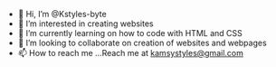 - 👋 Hi, I’m @Kstyles-byte
- 👀 I’m interested in creating websites
- 🌱 I’m currently learning on how to code with HTML and CSS
- 💞️ I’m looking to collaborate on creation of websites and webpages
- 📫 How to reach me ...Reach me at kamsystyles@gmail.com

<!---
Kstyles-byte/Kstyles-byte is a ✨ special ✨ repository because its `README.md` (this file) appears on your GitHub profile.
You can click the Preview link to take a look at your changes.
--->
